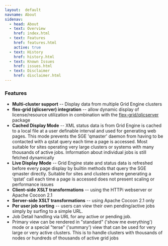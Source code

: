 ```yaml
---
layout:  default
navname: About
sidenav:
  - head: About
  - text: Overview
    href: index.html
  - text: Features
    href: features.html
    active: true
  - text: History
    href: history.html
  - text: Known Issues
    href: issues.html
  - text: Disclaimer
    href: disclaimer.html
---
```


### Features

- **Multi-cluster support** --
  Display data from multiple Grid Engine clusters
- **flex-grid (qlicserver) integration** --
  allow dynamic display of license/resource utilization
  in combination with the
  [flex-grid/qlicserver](http://olesenm.github.com/flex-grid) package
- **Cached Display Mode** --
  XML status data is from Grid Engine is cached to a local file at a user
  definable interval and used for generating web pages. This mode prevents
  the SGE 'qmaster' daemon from having to be contacted with a qstat query
  each time a page is accessed. Most suitable for sites operating very large
  clusters or systems with many thousands of active jobs. Information about
  individual jobs is still fetched dynamically
- **Live Display Mode** --
  Grid Engine state and status data is refreshed before every page display
  by builtin methods that query the SGE qmaster directly. Suitable for sites
  and clusters where generating a 'qstat' call each time a page is accessed
  does not present scaling or performance issues
- **Client-side XSLT transformations** --
  using the HTTPi webserver or Apache Cocoon 2.1
- **Server-side XSLT transformations** --
  using Apache Cocoon 2.1 only
- **Per user job sorting** --
  users can view their own pending/active jobs simply by surfing to a simple
  URL.
- Job Detail handling via URL for any active or pending job.
- Primary view can be rendered in "standard" ('show me everything') mode or
  a special "terse" ('summary') view that can be used for very large or very
  active clusters. This is to handle clusters with thousands of nodes or
  hundreds of thousands of active grid jobs

